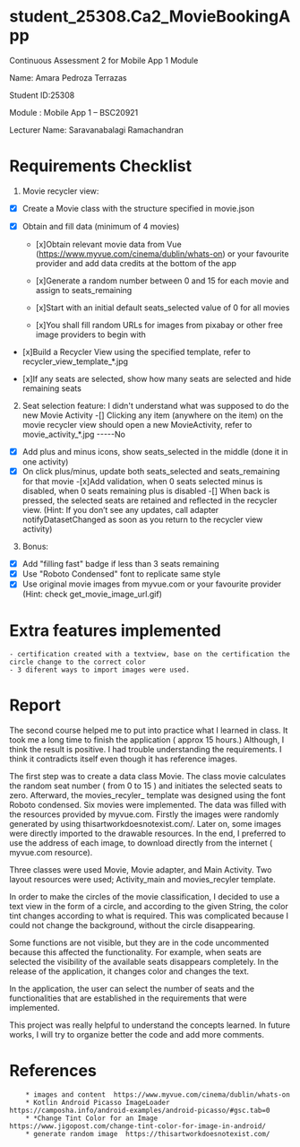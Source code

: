 # student_25308.Ca2_MovieBookingApp
Continuous Assessment 2 for Mobile App 1 Module 

Name: Amara Pedroza Terrazas

Student ID:25308

Module : Mobile App 1 – BSC20921

Lecturer Name: Saravanabalagi Ramachandran

# Requirements Checklist

1. Movie recycler view:

  - [x] Create a Movie class with the structure specified in movie.json
  
  -[x] Obtain and fill data (minimum of 4 movies)
  
    - [x]Obtain relevant movie data from Vue (https://www.myvue.com/cinema/dublin/whats-on) or your favourite provider and add data credits at the bottom of the app
    
    - [x]Generate a random number between 0 and 15 for each movie and assign to seats_remaining
    
    - [x]Start with an initial default seats_selected value of 0 for all movies
    
    - [x]You shall fill random URLs for images from pixabay or other free image providers to begin with
    
  - [x]Build a Recycler View using the specified template, refer to recycler_view_template_*.jpg
  
  - [x]If any seats are selected, show how many seats are selected and hide remaining seats
  
2. Seat selection feature:
I didn't understand what was supposed to do the new Movie Activity
  -[] Clicking any item (anywhere on the item) on the movie recycler view should open a new MovieActivity, refer to movie_activity_*.jpg -----No
  - [x]   Add plus and minus icons, show seats_selected in the middle (done it in one activity)
  - [x] On click plus/minus, update both seats_selected and seats_remaining for that movie
  -[x]Add validation, when 0 seats selected minus is disabled, when 0 seats remaining plus is disabled
  -[] When back is pressed, the selected seats are retained and reflected in the recycler view. (Hint: If you don’t see any updates, call adapter notifyDatasetChanged as soon as you return to the recycler view activity)
  
3. Bonus:
  - [x] Add "filling fast" badge if less than 3 seats remaining
  - [x] Use "Roboto Condensed" font to replicate same style
  - [x] Use original movie images from myvue.com or your favourite provider (Hint: check get_movie_image_url.gif)

# Extra features implemented
    - certification created with a textview, base on the certification the circle change to the correct color
    - 3 diferent ways to import images were used. 


# Report 

The second course helped me to put into practice what I learned in class. 
It took me a long time to finish the application ( approx 15 hours.) Although,  I think the result is positive. 
I had trouble understanding the requirements. I think it contradicts itself even though it has reference images. 

The first step was to create a data class Movie. The class movie calculates the random seat number ( from 0 to 15 ) and initiates the selected seats to zero. 
Afterward, the movies_recyler_ template was designed using the font Roboto condensed. 
Six movies were implemented. The data was filled with the resources provided by myvue.com. 
Firstly the images were randomly generated by using thisartworkdoesnotexist.com/. Later on, some images were directly imported to the drawable resources. In the end, I preferred to use the address of each image, to download directly from the internet ( myvue.com resource). 

Three classes were used Movie, Movie adapter, and Main Activity. Two layout resources were used; Activity_main and movies_recyler template.

In order to make the circles of the movie classification, I decided to use a text view in the form of a circle, and according to the given String, the color tint changes according to what is required. This was complicated because I could not change the background, without the circle disappearing. 

Some functions are not visible, but they are in the code uncommented because this affected the functionality. For example, when seats are selected the visibility of the available seats disappears completely. 
In the release of the application, it changes color and changes the text. 

In the application, the user can select the number of seats and the functionalities that are established in the requirements that were implemented. 

This project was really helpful to understand the concepts learned. In future works, I will try to organize better the code and add more comments. 



# References 
        * images and content  https://www.myvue.com/cinema/dublin/whats-on
        * Kotlin Android Picasso ImageLoader   https://camposha.info/android-examples/android-picasso/#gsc.tab=0
        * *Change Tint Color for an Image  https://www.jigopost.com/change-tint-color-for-image-in-android/
        * generate random image  https://thisartworkdoesnotexist.com/
       
